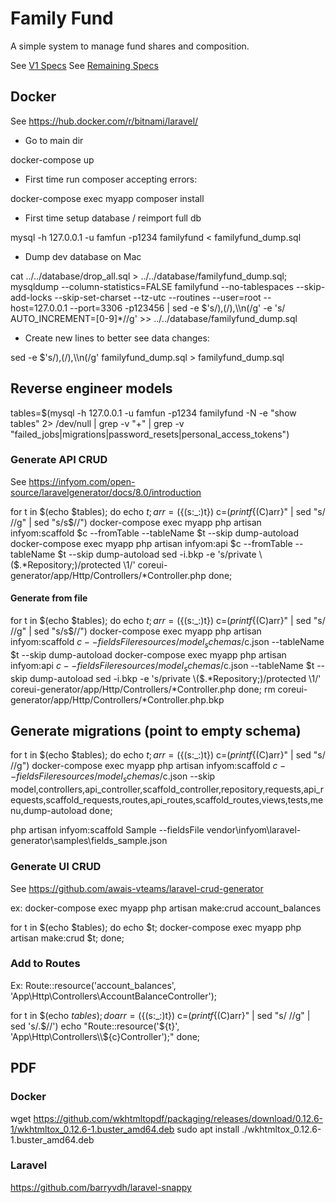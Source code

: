 # Family Fund
A simple system to manage fund shares and composition.

See [V1 Specs](specs/V1.specs.md)
See [Remaining Specs](specs/V99.spec.md)

## Docker

See https://hub.docker.com/r/bitnami/laravel/

* Go to main dir

docker-compose up

* First time run composer accepting errors:

docker-compose exec myapp composer install

* First time setup database / reimport full db

mysql -h 127.0.0.1 -u famfun -p1234 familyfund < familyfund_dump.sql

* Dump dev database on Mac

cat ../../database/drop_all.sql > ../../database/familyfund_dump.sql;  
mysqldump --column-statistics=FALSE familyfund --no-tablespaces --skip-add-locks --skip-set-charset --tz-utc --routines --user=root --host=127.0.0.1 --port=3306 -p123456 | sed -e $'s/),(/),\\\n(/g' -e 's/ AUTO_INCREMENT=[0-9]*//g' >> ../../database/familyfund_dump.sql

* Create new lines to better see data changes:

sed -e $'s/),(/),\\\n(/g' familyfund_dump.sql > familyfund_dump.sql

## Reverse engineer models

tables=$(mysql -h 127.0.0.1 -u famfun -p1234 familyfund -N -e "show tables" 2> /dev/null | grep -v "+" | grep -v "failed_jobs\|migrations\|password_resets\|personal_access_tokens")

### Generate API CRUD

See https://infyom.com/open-source/laravelgenerator/docs/8.0/introduction

for t in $(echo $tables); 
    do echo $t; 
    arr=(${(s:_:)t})
    c=$(printf %s "${(C)arr}" | sed "s/ //g" | sed "s/s$//")
    docker-compose exec myapp php artisan infyom:scaffold $c --fromTable --tableName $t --skip dump-autoload
    docker-compose exec myapp php artisan infyom:api $c --fromTable --tableName $t --skip dump-autoload
    sed -i.bkp -e 's/private \($.*Repository;\)/protected \1/' coreui-generator/app/Http/Controllers/*Controller.php
done;

#### Generate from file

for t in $(echo $tables); 
    do echo $t; 
    arr=(${(s:_:)t})
    c=$(printf %s "${(C)arr}" | sed "s/ //g" | sed "s/s$//")
    docker-compose exec myapp php artisan infyom:scaffold $c --fieldsFile resources/model_schemas/$c.json --tableName $t --skip dump-autoload
    docker-compose exec myapp php artisan infyom:api $c --fieldsFile resources/model_schemas/$c.json --tableName $t --skip dump-autoload
    sed -i.bkp -e 's/private \($.*Repository;\)/protected \1/' coreui-generator/app/Http/Controllers/*Controller.php
done;
rm coreui-generator/app/Http/Controllers/*Controller.php.bkp


## Generate migrations (point to empty schema)

for t in $(echo $tables); 
    do echo $t; 
    arr=(${(s:_:)t})
    c=$(printf %s "${(C)arr}" | sed "s/ //g")
    docker-compose exec myapp php artisan infyom:scaffold $c --fieldsFile resources/model_schemas/$c.json --skip model,controllers,api_controller,scaffold_controller,repository,requests,api_requests,scaffold_requests,routes,api_routes,scaffold_routes,views,tests,menu,dump-autoload
done;


php artisan infyom:scaffold Sample --fieldsFile vendor\infyom\laravel-generator\samples\fields_sample.json
### Generate UI CRUD

See https://github.com/awais-vteams/laravel-crud-generator

ex: docker-compose exec myapp php artisan make:crud account_balances

for t in $(echo $tables); 
    do echo $t; 
    docker-compose exec myapp php artisan make:crud $t; 
done;


### Add to Routes

Ex: Route::resource('account_balances', 'App\Http\Controllers\AccountBalanceController');

for t in $(echo $tables); do
    arr=(${(s:_:)t})
    c=$(printf %s "${(C)arr}" | sed "s/ //g" | sed 's/.$//')
    echo "Route::resource('${t}', 'App\Http\Controllers\\\\${c}Controller');"
done;

## PDF 

### Docker
wget https://github.com/wkhtmltopdf/packaging/releases/download/0.12.6-1/wkhtmltox_0.12.6-1.buster_amd64.deb
sudo apt install ./wkhtmltox_0.12.6-1.buster_amd64.deb

### Laravel
https://github.com/barryvdh/laravel-snappy